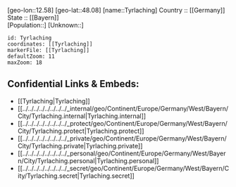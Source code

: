 ﻿---
location: [48.08,12.58] 
mapzoom: [7,12] 
mapmarker: city 
type: City
tags:
- geo/City


SpocWebEntityId: 35072
isDeleted: false
confidential: public

---
[geo-lon::12.58] 
[geo-lat::48.08] 
[name::Tyrlaching] 
Country :: [[Germany]]  
State :: [[Bayern]]  
[Population::] 
[Unknown::] 


```leaflet
id: Tyrlaching
coordinates: [[Tyrlaching]] 
markerFile: [[Tyrlaching]] 
defaultZoom: 11 
maxZoom: 18
```


## Confidential Links & Embeds: 
- [[Tyrlaching|Tyrlaching]]  
- [[../../../../../../../../_internal/geo/Continent/Europe/Germany/West/Bayern/City/Tyrlaching.internal|Tyrlaching.internal]] 
- [[../../../../../../../../_protect/geo/Continent/Europe/Germany/West/Bayern/City/Tyrlaching.protect|Tyrlaching.protect]] 
- [[../../../../../../../../_private/geo/Continent/Europe/Germany/West/Bayern/City/Tyrlaching.private|Tyrlaching.private]] 
- [[../../../../../../../../_personal/geo/Continent/Europe/Germany/West/Bayern/City/Tyrlaching.personal|Tyrlaching.personal]] 
- [[../../../../../../../../_secret/geo/Continent/Europe/Germany/West/Bayern/City/Tyrlaching.secret|Tyrlaching.secret]] 
